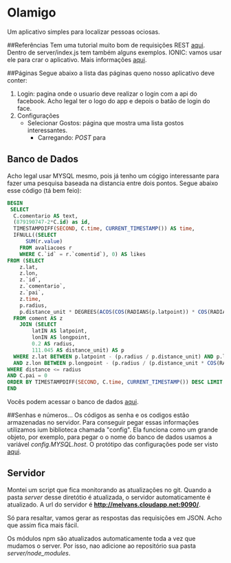 # Olamigo
Um aplicativo simples para localizar pessoas ociosas.

##Referências
Tem uma tutorial muito bom de requisições REST [aqui](http://adrianmejia.com/blog/2014/10/01/creating-a-restful-api-tutorial-with-nodejs-and-mongodb/). Dentro de server/index.js tem também alguns exemplos.
IONIC: vamos usar ele para crar o aplicativo. Mais informações [aqui](http://ionicframework.com/).

##Páginas
Segue abaixo a lista das páginas queno nosso aplicativo deve conter:

1. Login: pagina onde o usuario deve realizar o login com a api do facebook. Acho legal ter o logo do app e depois o batão de login do face.
2. Configurações
	* Selecionar Gostos: página que mostra uma lista gostos interessantes. 
		* Carregando: *POST* para 

## Banco de Dados
Acho legal usar MYSQL mesmo, pois já tenho um cógigo interessante para fazer uma pesquisa baseada na distancia entre dois pontos. Segue abaixo esse código (tá bem feio):

```sql
BEGIN
 SELECT
  C.comentario AS text,
  (879190747-2*C.id) as id,
  TIMESTAMPDIFF(SECOND, C.time, CURRENT_TIMESTAMP()) AS time,
  IFNULL((SELECT
      SUM(r.value)
    FROM avaliacoes r
    WHERE C.`id` = r.`comentid`), 0) AS likes
FROM (SELECT
    z.lat,
    z.lon,
    z.`id`,
    z.`comentario`,
    z.`pai`,
    z.time,
    p.radius,
    p.distance_unit * DEGREES(ACOS(COS(RADIANS(p.latpoint)) * COS(RADIANS(z.lat)) * COS(RADIANS(p.longpoint - z.lon)) + SIN(RADIANS(p.latpoint)) * SIN(RADIANS(z.lat)))) AS distance
  FROM coment AS z
    JOIN (SELECT
        latIN AS latpoint,
        lonIN AS longpoint,
        0.2 AS radius,
        111.045 AS distance_unit) AS p
  WHERE z.lat BETWEEN p.latpoint - (p.radius / p.distance_unit) AND p.latpoint + (p.radius / p.distance_unit)
  AND z.lon BETWEEN p.longpoint - (p.radius / (p.distance_unit * COS(RADIANS(p.latpoint)))) AND p.longpoint + (p.radius / (p.distance_unit * COS(RADIANS(p.latpoint))))) AS C
WHERE distance <= radius
AND C.pai = 0
ORDER BY TIMESTAMPDIFF(SECOND, C.time, CURRENT_TIMESTAMP()) DESC LIMIT 70;
END
```

Vocês podem acessar o banco de dados [aqui](http://melvans.cloudapp.net/phpmyadmin/).

##Senhas e números...
Os códigos as senha e os codigos estão armazenadas no servidor. Para conseguir pegar essas informações utilizamos ium biblioteca chamada "config". Ela funciona como um grande objeto, por exemplo, para pegar o o nome do banco de dados usamos a variável *config.MYSQL.host*. O protótipo das configurações pode ser visto [aqui](server/config/default.json.example).

## Servidor
Montei um script que fica monitorando as atualizações no git. Quando a pasta *server* desse diretótio é atualizada, o servidor automaticamente é atualizado. A url do servidor é **http://melvans.cloudapp.net:9090/**.

Só para resaltar, vamos gerar as respostas das requisições em JSON. Acho que assim fica mais fácil.

Os módulos npm são atualizados automaticamente toda a vez que mudamos o server. Por isso, nao adicione ao repositório sua pasta *server/node_modules*.
